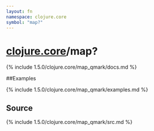 ```yaml
---
layout: fn
namespace: clojure.core
symbol: "map?"
---
```


# [clojure.core](../)/map?

{% include 1.5.0/clojure.core/map_qmark/docs.md %}

##Examples

{% include 1.5.0/clojure.core/map_qmark/examples.md %}
## Source
{% include 1.5.0/clojure.core/map_qmark/src.md %}

